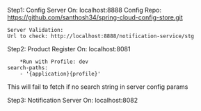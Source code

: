 
Step1: 
    Config Server On:               localhost:8888
    Config Repo:            https://github.com/santhosh34/spring-cloud-config-store.git

    Server Validation: 
    Url to check: http://localhost:8888/notification-service/stg

Step2: 
Product Register On:            localhost:8081
        
        *Run with Profile: dev
    search-paths:
        - '{application}{profile}'

This will fail to fetch if no search string in server config params


Step3: 
Notification Server On:         localhost:8082

